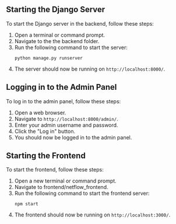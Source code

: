 ## Starting the Django Server

To start the Django server in the backend, follow these steps:

1. Open a terminal or command prompt.
2. Navigate to the the backend folder.
3. Run the following command to start the server:
   ```
   python manage.py runserver
   ```
4. The server should now be running on `http://localhost:8000/`.

## Logging in to the Admin Panel

To log in to the admin panel, follow these steps:

1. Open a web browser.
2. Navigate to `http://localhost:8000/admin/`.
3. Enter your admin username and password.
4. Click the "Log in" button.
5. You should now be logged in to the admin panel.

## Starting the Frontend

To start the frontend, follow these steps:

1. Open a new terminal or command prompt.
2. Navigate to frontend/netflow_frontend.
3. Run the following command to start the frontend server:
   ```
   npm start
   ```
4. The frontend should now be running on `http://localhost:3000/`.
